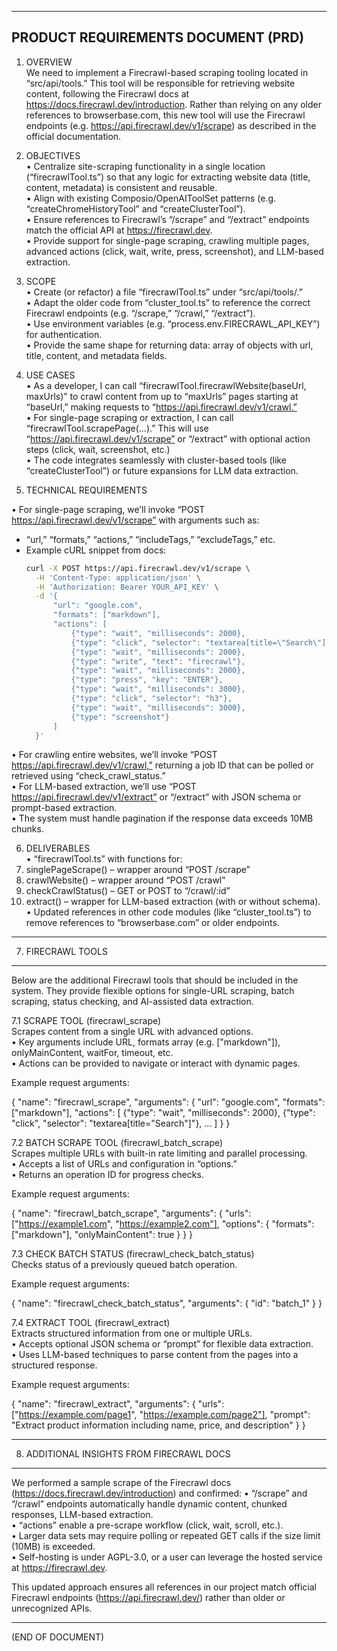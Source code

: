 --------------------------------------------------------------------------------
PRODUCT REQUIREMENTS DOCUMENT (PRD)
--------------------------------------------------------------------------------

1. OVERVIEW  
We need to implement a Firecrawl-based scraping tooling located in “src/api/tools.” This tool will be responsible for retrieving website content, following the Firecrawl docs at https://docs.firecrawl.dev/introduction. Rather than relying on any older references to browserbase.com, this new tool will use the Firecrawl endpoints (e.g. https://api.firecrawl.dev/v1/scrape) as described in the official documentation.

2. OBJECTIVES  
• Centralize site-scraping functionality in a single location (“firecrawlTool.ts”) so that any logic for extracting website data (title, content, metadata) is consistent and reusable.  
• Align with existing Composio/OpenAIToolSet patterns (e.g. “createChromeHistoryTool” and “createClusterTool”).  
• Ensure references to Firecrawl’s “/scrape” and “/extract” endpoints match the official API at https://firecrawl.dev.  
• Provide support for single-page scraping, crawling multiple pages, advanced actions (click, wait, write, press, screenshot), and LLM-based extraction.

3. SCOPE  
• Create (or refactor) a file “firecrawlTool.ts” under “src/api/tools/.”  
• Adapt the older code from “cluster_tool.ts” to reference the correct Firecrawl endpoints (e.g. “/scrape,” “/crawl,” “/extract”).  
• Use environment variables (e.g. “process.env.FIRECRAWL_API_KEY”) for authentication.  
• Provide the same shape for returning data: array of objects with url, title, content, and metadata fields.

4. USE CASES  
• As a developer, I can call “firecrawlTool.firecrawlWebsite(baseUrl, maxUrls)” to crawl content from up to “maxUrls” pages starting at “baseUrl,” making requests to “https://api.firecrawl.dev/v1/crawl.”  
• For single-page scraping or extraction, I can call “firecrawlTool.scrapePage(...).” This will use “https://api.firecrawl.dev/v1/scrape” or “/extract” with optional action steps (click, wait, screenshot, etc.)  
• The code integrates seamlessly with cluster-based tools (like “createClusterTool”) or future expansions for LLM data extraction.

5. TECHNICAL REQUIREMENTS  

• For single-page scraping, we’ll invoke “POST https://api.firecrawl.dev/v1/scrape” with arguments such as:  
  - “url,” “formats,” “actions,” “includeTags,” “excludeTags,” etc.  
  - Example cURL snippet from docs:  
    ```bash
    curl -X POST https://api.firecrawl.dev/v1/scrape \
      -H 'Content-Type: application/json' \
      -H 'Authorization: Bearer YOUR_API_KEY' \
      -d '{
          "url": "google.com",
          "formats": ["markdown"],
          "actions": [
              {"type": "wait", "milliseconds": 2000},
              {"type": "click", "selector": "textarea[title=\"Search\"]"},
              {"type": "wait", "milliseconds": 2000},
              {"type": "write", "text": "firecrawl"},
              {"type": "wait", "milliseconds": 2000},
              {"type": "press", "key": "ENTER"},
              {"type": "wait", "milliseconds": 3000},
              {"type": "click", "selector": "h3"},
              {"type": "wait", "milliseconds": 3000},
              {"type": "screenshot"}
          ]
      }'
    ```
• For crawling entire websites, we’ll invoke “POST https://api.firecrawl.dev/v1/crawl,” returning a job ID that can be polled or retrieved using “check_crawl_status.”  
• For LLM-based extraction, we’ll use “POST https://api.firecrawl.dev/v1/extract” or “/extract” with JSON schema or prompt-based extraction.  
• The system must handle pagination if the response data exceeds 10MB chunks.

6. DELIVERABLES  
• “firecrawlTool.ts” with functions for:  
  1. singlePageScrape() – wrapper around “POST /scrape”  
  2. crawlWebsite() – wrapper around “POST /crawl”  
  3. checkCrawlStatus() – GET or POST to “/crawl/:id”  
  4. extract() – wrapper for LLM-based extraction (with or without schema).  
• Updated references in other code modules (like “cluster_tool.ts”) to remove references to “browserbase.com” or older endpoints.

--------------------------------------------------------------------------------
7. FIRECRAWL TOOLS
--------------------------------------------------------------------------------

Below are the additional Firecrawl tools that should be included in the system. They provide flexible options for single-URL scraping, batch scraping, status checking, and AI-assisted data extraction.

7.1 SCRAPE TOOL (firecrawl_scrape)  
Scrapes content from a single URL with advanced options.  
• Key arguments include URL, formats array (e.g. ["markdown"]), onlyMainContent, waitFor, timeout, etc.  
• Actions can be provided to navigate or interact with dynamic pages.

Example request arguments:

{
  "name": "firecrawl_scrape",
  "arguments": {
    "url": "google.com",
    "formats": ["markdown"],
    "actions": [
      {"type": "wait", "milliseconds": 2000},
      {"type": "click", "selector": "textarea[title=\"Search\"]"},
      ...
    ]
  }
}

7.2 BATCH SCRAPE TOOL (firecrawl_batch_scrape)  
Scrapes multiple URLs with built-in rate limiting and parallel processing.  
• Accepts a list of URLs and configuration in “options.”  
• Returns an operation ID for progress checks.

Example request arguments:

{
  "name": "firecrawl_batch_scrape",
  "arguments": {
    "urls": ["https://example1.com", "https://example2.com"],
    "options": {
      "formats": ["markdown"],
      "onlyMainContent": true
    }
  }
}

7.3 CHECK BATCH STATUS (firecrawl_check_batch_status)  
Checks status of a previously queued batch operation.

Example request arguments:

{
  "name": "firecrawl_check_batch_status",
  "arguments": {
    "id": "batch_1"
  }
}

7.4 EXTRACT TOOL (firecrawl_extract)  
Extracts structured information from one or multiple URLs.  
• Accepts optional JSON schema or “prompt” for flexible data extraction.  
• Uses LLM-based techniques to parse content from the pages into a structured response.

Example request arguments:

{
  "name": "firecrawl_extract",
  "arguments": {
    "urls": ["https://example.com/page1", "https://example.com/page2"],
    "prompt": "Extract product information including name, price, and description"
  }
}


--------------------------------------------------------------------------------
8. ADDITIONAL INSIGHTS FROM FIRECRAWL DOCS
--------------------------------------------------------------------------------

We performed a sample scrape of the Firecrawl docs (https://docs.firecrawl.dev/introduction) and confirmed:
• “/scrape” and “/crawl” endpoints automatically handle dynamic content, chunked responses, LLM-based extraction.  
• “actions” enable a pre-scrape workflow (click, wait, scroll, etc.).  
• Larger data sets may require polling or repeated GET calls if the size limit (10MB) is exceeded.  
• Self-hosting is under AGPL-3.0, or a user can leverage the hosted service at https://firecrawl.dev.  

This updated approach ensures all references in our project match official Firecrawl endpoints (https://api.firecrawl.dev/) rather than older or unrecognized APIs.

--------------------------------------------------------------------------------
(END OF DOCUMENT)
